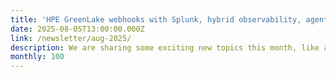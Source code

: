 ```yaml
---
title: 'HPE GreenLake webhooks with Splunk, hybrid observability, agentic AI & more!'
date: 2025-08-05T13:00:00.000Z
link: /newsletter/aug-2025/
description: We are sharing some exciting new topics this month, like agentic AI and local container registries for HPE Private Cloud AI, as well as next installments of our blog series on hybrid cloud observability and parallel programming myths. We also offer advice on how to enhance security and improve data monitoring and analysis by connecting HPE GreenLake webhooks with Splunk. It’s all here for you. Enjoy!
monthly: 100
---
```

